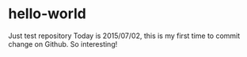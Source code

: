 # hello-world
Just test repository
Today is 2015/07/02, this is my first time to commit change on Github.
So interesting!
